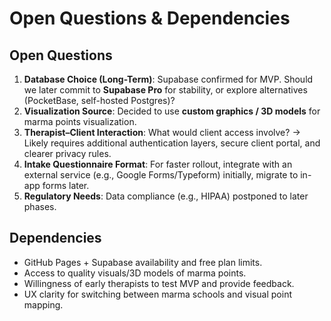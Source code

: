 # Open Questions & Dependencies

## Open Questions

1. **Database Choice (Long-Term)**: Supabase confirmed for MVP. Should we later commit to **Supabase Pro** for stability, or explore alternatives (PocketBase, self-hosted Postgres)?
2. **Visualization Source**: Decided to use **custom graphics / 3D models** for marma points visualization.
3. **Therapist–Client Interaction**: What would client access involve? → Likely requires additional authentication layers, secure client portal, and clearer privacy rules.
4. **Intake Questionnaire Format**: For faster rollout, integrate with an external service (e.g., Google Forms/Typeform) initially, migrate to in-app forms later.
5. **Regulatory Needs**: Data compliance (e.g., HIPAA) postponed to later phases.

## Dependencies

- GitHub Pages + Supabase availability and free plan limits.
- Access to quality visuals/3D models of marma points.
- Willingness of early therapists to test MVP and provide feedback.
- UX clarity for switching between marma schools and visual point mapping.
